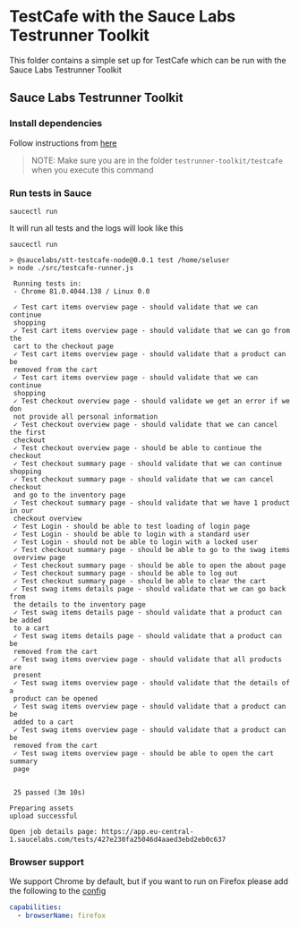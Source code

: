 # TestCafe with the Sauce Labs Testrunner Toolkit
This folder contains a simple set up for TestCafe which can be run with the Sauce Labs Testrunner Toolkit

## Sauce Labs Testrunner Toolkit
### Install dependencies

Follow instructions from [here](https://github.com/saucelabs/testrunner-toolkit)

> NOTE: Make sure you are in the folder `testrunner-toolkit/testcafe` when you execute this command

### Run tests in Sauce

    saucectl run

It will run all tests and the logs will look like this

```log
saucectl run

> @saucelabs/stt-testcafe-node@0.0.1 test /home/seluser
> node ./src/testcafe-runner.js

 Running tests in:
 - Chrome 81.0.4044.138 / Linux 0.0

 ✓ Test cart items overview page - should validate that we can continue
 shopping
 ✓ Test cart items overview page - should validate that we can go from the
 cart to the checkout page
 ✓ Test cart items overview page - should validate that a product can be
 removed from the cart
 ✓ Test cart items overview page - should validate that we can continue
 shopping
 ✓ Test checkout overview page - should validate we get an error if we don
 not provide all personal information
 ✓ Test checkout overview page - should validate that we can cancel the first
 checkout
 ✓ Test checkout overview page - should be able to continue the checkout
 ✓ Test checkout summary page - should validate that we can continue shopping
 ✓ Test checkout summary page - should validate that we can cancel checkout
 and go to the inventory page
 ✓ Test checkout summary page - should validate that we have 1 product in our
 checkout overview
 ✓ Test Login - should be able to test loading of login page
 ✓ Test Login - should be able to login with a standard user
 ✓ Test Login - should not be able to login with a locked user
 ✓ Test checkout summary page - should be able to go to the swag items
 overview page
 ✓ Test checkout summary page - should be able to open the about page
 ✓ Test checkout summary page - should be able to log out
 ✓ Test checkout summary page - should be able to clear the cart
 ✓ Test swag items details page - should validate that we can go back from
 the details to the inventory page
 ✓ Test swag items details page - should validate that a product can be added
 to a cart
 ✓ Test swag items details page - should validate that a product can be
 removed from the cart
 ✓ Test swag items overview page - should validate that all products are
 present
 ✓ Test swag items overview page - should validate that the details of a
 product can be opened
 ✓ Test swag items overview page - should validate that a product can be
 added to a cart
 ✓ Test swag items overview page - should validate that a product can be
 removed from the cart
 ✓ Test swag items overview page - should be able to open the cart summary
 page


 25 passed (3m 10s)

Preparing assets
upload successful

Open job details page: https://app.eu-central-1.saucelabs.com/tests/427e230fa25046d4aaed3ebd2eb0c637
```

### Browser support
We support Chrome by default, but if you want to run on Firefox please add the following to the [config](./.sauce/config.yml)

```yaml
capabilities:
  - browserName: firefox
```
